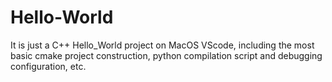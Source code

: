# Hello-World
It is just a C++ Hello_World project on MacOS VScode, including the most basic cmake project construction, python compilation script and debugging configuration, etc.
